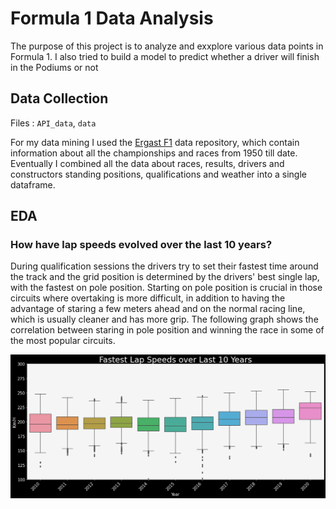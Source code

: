 # Formula 1 Data Analysis

The purpose of this project is to analyze and exxplore various data points in Formula 1. I also tried to build a model to predict whether a driver will finish in the Podiums or not


## Data Collection

Files : `API_data`, `data`

For my data mining I used the [Ergast F1](https://ergast.com/mrd/) data repository, which contain information about all the championships and races from 
1950 till date.
Eventually I combined all the data about races, results, drivers and constructors standing positions, 
qualifications and weather into a single dataframe.


## EDA

### How have lap speeds evolved over the last 10 years?

During qualification sessions the drivers try to set their fastest time around the track and the grid position
is determined by the drivers' best single lap, with the fastest on pole position. Starting on pole position is crucial
in those circuits where overtaking is more difficult, in addition to having the advantage of staring a few meters ahead
and on the normal racing line, which is usually cleaner and has more grip. The following graph shows the correlation between
staring in pole position and winning the race in some of the most popular circuits.

![](images/lap_speed.png)
